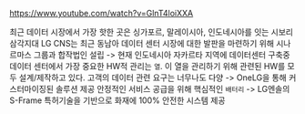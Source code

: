 https://www.youtube.com/watch?v=GlnT4loiXXA

최근 데이터 시장에서 가장 핫한 곳은 싱가포르, 말레이시아, 인도네시아를 잇는 시보리 삼각지대
LG CNS는 최근 동남아 데이터 센터 시장에 대한 발판을 마련하기 위해 시나르마스 그룹과 합작법인 설립 -> 현재 인도네시아 자카르타 지역에 데이터센터 구축중
데이터 센터에서 가장 중요한 HW적 관리는 `열`. 이 열을 관리하기 위해 관련된 HW를 모두 설계/제작하고 있다.
고객의 데이터 관련 요구는 너무나도 다양 -> OneLG을 통해 커스터마이징된 솔루션 제공
안정적인 서비스 공급을 위해 핵심적인 `배터리` -> LG엔솔의 S-Frame 특허기술을 기반으로 화재에 100% 안전한 시스템 제공